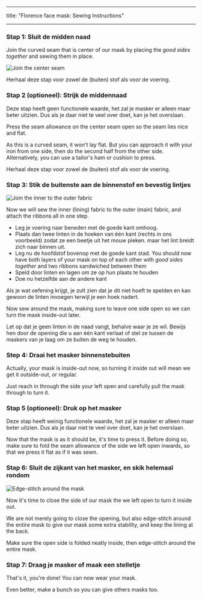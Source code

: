 - - -
title: "Florence face mask: Sewing Instructions"
- - -

### Stap 1: Sluit de midden naad

Join the curved seam that is center of our mask by placing the _good sides together_ and sewing them in place.

![Join the center seam](step1.svg)

<Note>Herhaal deze stap voor zowel de (buiten) stof als voor de voering.</Note>

### Stap 2 (optioneel): Strijk de middennaad

<Note>

Deze stap heeft geen functionele waarde, het zal je masker er alleen maar beter uitzien.
Dus als je daar niet te veel over doet, kan je het overslaan.

</Note>

Press the seam allowance on the center seam open so the seam lies nice and flat.

As this is a curved seam, it won't lay flat. But you can approach it with your iron from one side, then do the second half from the other side. Alternatively, you can use a tailor's ham or cushion to press.

<Note>Herhaal deze stap voor zowel de (buiten) stof als voor de voering.</Note>

### Stap 3: Stik de buitenste aan de binnenstof en bevestig lintjes

![Join the inner to the outer fabric](step3.svg)

Now we will sew the inner (lining) fabric to the outer (main) fabric, and attach the ribbons all in one step.

- Leg je voering naar beneden met de goede kant omhoog.
- Plaats dan twee linten in de hoeken van één kant (rechts in ons voorbeeld) zodat ze een beetje uit het mouw pieken. maar het lint breidt zich naar binnen uit.
- Leg nu de hoofdstof bovenop met de goede kant stad. You should now have both layers of your mask on top of each other with _good sides together_ and two ribbons sandwiched between them
- Speld door linten en lagen om ze op hun plaats te houden
- Doe nu hetzelfde aan de andere kant

<Tip>

Als je wat oefening krijgt, je zult zien dat je dit niet hoeft te spelden en kan gewoon de
linten invoegen terwijl je een hoek nadert.

</Tip>

Now sew around the mask, making sure to leave one side open so we can turn the mask inside-out later.

<Warning>

Let op dat je geen linten in de naad vangt, behalve waar je ze wil.
Bewijs hen door de opening die u aan één kant verlaat of stel ze tussen
de maskers van je laag om ze buiten de weg te houden.

</Warning>

### Step 4: Draai het masker binnenstebuiten

Actually, your mask is inside-out now, so turning it inside out will mean we get it outside-out, or regular.

Just reach in through the side your left open and carefully pull the mask through to turn it.

### Stap 5 (optioneel): Druk op het masker

<Note>

Deze stap heeft weinig functionele waarde, het zal je masker er alleen maar beter uitzien.
Dus als je daar niet te veel over doet, kan je het overslaan.

</Note>

Now that the mask is as it should be, it's time to press it. Before doing so, make sure to fold the seam allowance of the side we left open inwards, so that we press it flat as if it was sewn.

### Stap 6: Sluit de zijkant van het masker, en skik helemaal rondom

![Edge-stitch around the mask](step6.svg)

Now it's time to close the side of our mask the we left open to turn it inside out.

We are not merely going to close the opening, but also edge-stitch around the entire mask to give our mask some extra stability, and keep the lining at the back.

Make sure the open side is folded neatly inside, then edge-stitch around the entire mask.

### Stap 7: Draag je masker of maak een stelletje

That's it, you're done! You can now wear your mask.

Even better, make a bunch so you can give others masks too.

